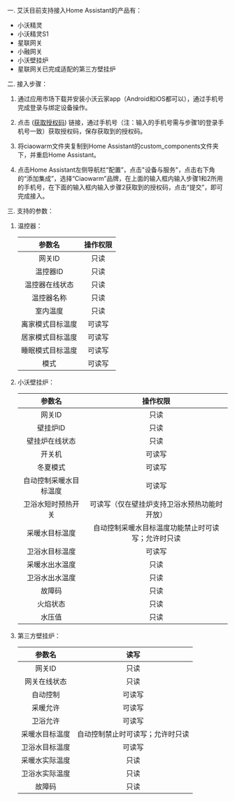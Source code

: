一. 艾沃目前支持接入Home Assistant的产品有：

- 小沃精灵
- 小沃精灵S1
- 星联网关
- 小融网关
- 小沃壁挂炉
- 星联网关已完成适配的第三方壁挂炉



二. 接入步骤：

1. 通过应用市场下载并安装小沃云家app（Android和iOS都可以），通过手机号完成登录与绑定设备操作。

2. 点击 ([获取授权码](https://www.baidu.com)) 链接，通过手机号（注：输入的手机号需与步骤1的登录手机号一致）获取授权码，保存获取到的授权码。

3. 将ciaowarm文件夹复制到Home Assistant的custom_components文件夹下，并重启Home Assistant。

4. 点击Home Assistant左侧导航栏“配置”，点击"设备与服务"，点击右下角的“添加集成”，选择“Ciaowarm”品牌，在上面的输入框内输入步骤1和2所用的手机号，在下面的输入框内输入步骤2获取到的授权码，点击“提交”，即可完成接入。

   

三. 支持的参数：

1. 温控器：

   |      参数名      | 操作权限 |
   | :--------------: | :------: |
   |      网关ID      |   只读   |
   |     温控器ID     |   只读   |
   |  温控器在线状态  |   只读   |
   |    温控器名称    |   只读   |
   |     室内温度     |   只读   |
   | 离家模式目标温度 |  可读写  |
   | 居家模式目标温度 |  可读写  |
   | 睡眠模式目标温度 |  可读写  |
   |       模式       |  可读写  |

   

2. 小沃壁挂炉：

   |         参数名         |                      操作权限                      |
   | :--------------------: | :------------------------------------------------: |
   |         网关ID         |                        只读                        |
   |        壁挂炉ID        |                        只读                        |
   |     壁挂炉在线状态     |                        只读                        |
   |         开关机         |                       可读写                       |
   |        冬夏模式        |                       可读写                       |
   | 自动控制采暖水目标温度 |                       可读写                       |
   |   卫浴水短时预热开关   |    可读写（仅在壁挂炉支持卫浴水预热功能时开放）    |
   |     采暖水目标温度     | 自动控制采暖水目标温度功能禁止时可读写；允许时只读 |
   |     卫浴水目标温度     |                       可读写                       |
   |     采暖水出水温度     |                        只读                        |
   |     卫浴水出水温度     |                        只读                        |
   |         故障码         |                        只读                        |
   |        火焰状态        |                        只读                        |
   |         水压值         |                        只读                        |

   

3. 第三方壁挂炉：

   |     参数名     |               读写               |
   | :------------: | :------------------------------: |
   |     网关ID     |               只读               |
   |  网关在线状态  |               只读               |
   |    自动控制    |              可读写              |
   |    采暖允许    |              可读写              |
   |    卫浴允许    |              可读写              |
   | 采暖水目标温度 | 自动控制禁止时可读写；允许时只读 |
   | 卫浴水目标温度 |              可读写              |
   | 采暖水实际温度 |               只读               |
   | 卫浴水实际温度 |               只读               |
   |     故障码     |               只读               |

   